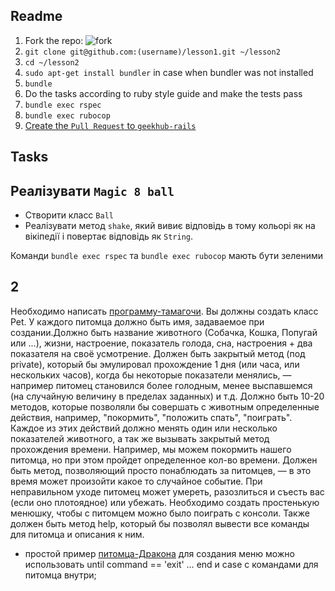 Readme
-

1. Fork the repo: ![fork](http://kodi.wiki/images/d/d8/Github_fork.jpg)
2. `git clone git@github.com:(username)/lesson1.git ~/lesson2`
3. `cd ~/lesson2`
4. `sudo apt-get install bundler` in case when bundler was not installed
5. `bundle`
6. Do the tasks according to ruby style guide and make the tests pass
7. `bundle exec rspec`
8. `bundle exec rubocop`
9. [Create the `Pull Request` to `geekhub-rails`](https://help.github.com/articles/using-pull-requests/)

Tasks
-

Реалізувати `Magic 8 ball`
-

- Створити класс `Ball`
- Реалізувати метод `shake`, який вивиє відповідь в тому кольорі як на вікіпедії і повертає відповідь як `String`.

Команди `bundle exec rspec` та `bundle exec rubocop` мають бути зеленими

2
-
Необходимо написать [программу-тамагочи](https://ru.wikipedia.org/wiki/%D0%A2%D0%B0%D0%BC%D0%B0%D0%B3%D0%BE%D1%87%D0%B8 ). Вы должны создать класс Pet.
У каждого питомца должно быть имя, задаваемое при создании.Должно быть название животного (Собачка, Кошка, Попугай или ...), жизни, настроение, показатель голода, сна, настроения + два показателя на своё усмотрение.
Должен быть закрытый метод (под private), который бы эмулировал прохождение 1 дня (или часа, или нескольких часов),
когда бы некоторые показатели менялись, — например питомец становился более голодным, менее выспавшемся (на случайную величину в пределах заданных) и т.д.
Должно быть 10-20 методов, которые позволяли бы совершать с животным определенные действия, например, "покормить", "положить спать", "поиграть".
Каждое из этих действий должно менять один или несколько показателей животного, а так же вызывать закрытый метод прохождения времени.
Например, мы можем покормить нашего питомца, но при этом пройдет определенное кол-во времени.
Должен быть метод, позволяющий просто понаблюдать за питомцев, — в это время может произойти какое то случайное событие.
При неправильном уходе питомец может умереть, разозлиться и съесть вас (если оно плотоядное) или убежать.
Необходимо создать простенькую менюшку, чтобы с питомцем можно было поиграть с консоли.
Также должен быть метод help, который бы позволял вывести все команды для питомца и описания к ним.

* простой пример [питомца-Дракона](http://www.shokhirev.com/mikhail/ruby/ltp/Chapter09.html) для создания меню можно использовать until command == 'exit' … end и case с командами для питомца внутри;

